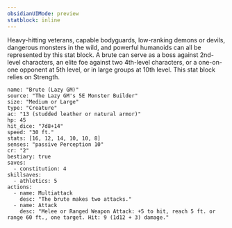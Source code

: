 ```yaml
---
obsidianUIMode: preview
statblock: inline
---
```


Heavy-hitting veterans, capable bodyguards, low-ranking demons or devils, dangerous monsters in the wild, and powerful humanoids can all be represented by this stat block. A brute can serve as a boss against 2nd-level characters, an elite foe against two 4th-level characters, or a one-on-one opponent at 5th level, or in large groups at 10th level. This stat block relies on Strength.

```statblock
name: "Brute (Lazy GM)"
source: "The Lazy GM's 5E Monster Builder"
size: "Medium or Large"
type: "Creature"
ac: "13 (studded leather or natural armor)"
hp: 45
hit_dice: "7d8+14"
speed: "30 ft."
stats: [16, 12, 14, 10, 10, 8]
senses: "passive Perception 10"
cr: "2"
bestiary: true
saves:
  - constitution: 4
skillsaves:
  - athletics: 5
actions:
  - name: Multiattack
    desc: "The brute makes two attacks."
  - name: Attack
    desc: "Melee or Ranged Weapon Attack: +5 to hit, reach 5 ft. or range 60 ft., one target. Hit: 9 (1d12 + 3) damage."
```